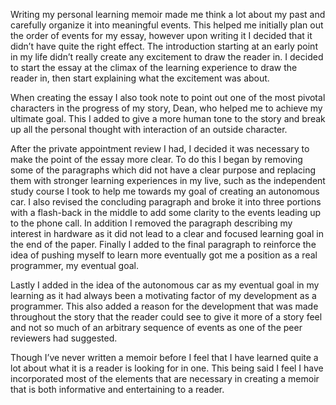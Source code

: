 Writing my personal learning memoir made me think a lot about my past and carefully organize it into meaningful events.  This helped me initially plan out the order of events for my essay, however upon writing it I decided that it didn’t have quite the right effect.  The introduction starting at an early point in my life didn’t really create any excitement to draw the reader in.  I decided to start the essay at the climax of the learning experience to draw the reader in, then start explaining what the excitement was about.

When creating the essay I also took note to point out one of the most pivotal characters in the progress of my story, Dean, who helped me to achieve my ultimate goal.  This I added to give a more human tone to the story and break up all the personal thought with interaction of an outside character.

After the private appointment review I had, I decided it was necessary to make the point of the essay more clear.  To do this I began by removing some of the paragraphs which did not have a clear purpose and replacing them with stronger learning experiences in my live, such as the independent study course I took to help me towards my goal of creating an autonomous car.  I also revised the concluding paragraph and broke it into three portions with a flash-back in the middle to add some clarity to the events leading up to the phone call.  In addition I removed the paragraph describing my interest in hardware as it did not lead to a clear and focused learning goal in the end of the paper.  Finally I added to the final paragraph to reinforce the idea of pushing myself to learn more eventually got me a position as a real programmer, my eventual goal.

Lastly I added in the idea of the autonomous car as my eventual goal in my learning as it had always been a motivating factor of my development as a programmer.  This also added a reason for the development that was made throughout the story that the reader could see to give it more of a story feel and not so much of an arbitrary sequence of events as one of the peer reviewers had suggested.

Though I’ve never written a memoir before I feel that I have learned quite a lot about what it is a reader is looking for in one.  This being said I feel I have incorporated most of the elements that are necessary in creating a memoir that is both informative and entertaining to a reader.